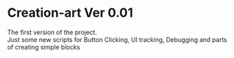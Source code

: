 Creation-art Ver 0.01  
=
The first version of the project.  
Just some new scripts for Button Clicking, UI tracking, Debugging and parts of creating simple blocks
